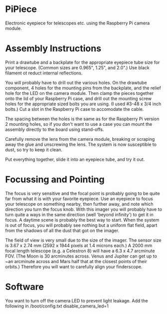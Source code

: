 PiPiece
=======

Electronic eyepiece for telescopes etc. using the Raspberry Pi camera module.


Assembly Instructions
=====================

Print a drawtube and a backplate for the appropriate eyepiece tube size for your telescope.  (Common sizes are 0.965", 1.25", and 2.0".)  Use black filament ot reduct internal reflections.

You will probably have to drill out the various holes. On the drawtube component, 4 holes for the mounting pins from the backplate, and the relief hole for the LED on the camera module.  Then clamp the pieces together onto the lid of your Raspberry Pi case, and drill out the mounting screw holes for the appropriate sized bolts you are using.  (I used #3-48 x 3/4 inch bolts.)  Cut a slot in the Raspberry Pi case to accomodate the cable.

The spacing between the holes is the same as for the Raspberry Pi version 2 mounting holes, so if you don't want to use a case you can mount the assembly directly to the board using stand-offs.

Carefully remove the lens from the camera module, breaking or scraping away the glue and unscrewing the lens.  The system is now susceptible to dust, so try to keep it clean.

Put everything together, slide it into an eyepiece tube, and try it out.

Focussing and Pointing
======================

The focus is very sensitive and the focal point is probably going to be quite far from what it is with your favorite eyepiece.  Use an eyepiece to focus your telescope on something nearby, then further away, and note which direction you turn the focus knob.  With this imager you will probably have to turn quite a ways in the same direction (well 'beyond infinity') to get it in focus.  A daytime scene is probably the best way to start.  When the system is out of focus, you will probably see nothing but a uniform flat field, apart from the shadows of all the dust that got on the imager.

The field of view is very small due to the size of the imager.  The sensor size is  3.67 x 2.74 mm (2592 x 1944 pixels at 1.4 microns each.)  A 2000 mm focal length telescope (e.g. a Celestron 8) will have a 6.3 x 4.7 arcminute FOV.  (The Moon is 30 arcminutes across.  Venus and Jupiter can get up to ~an arcminute across and Mars half that at the closest points of their orbits.)  Therefore you will want to carefully align your finderscope.

Software
========

You want to turn off the camera LED to prevent light leakage.  Add the following in /boot/config.txt
disable_camera_led=1
